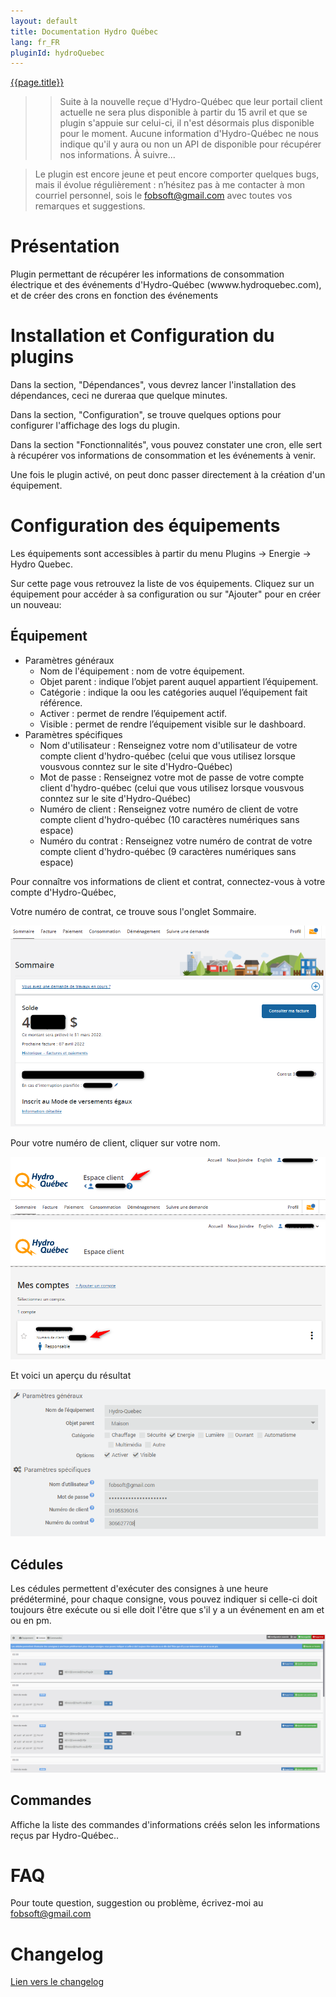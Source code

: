 ```yaml
---
layout: default
title: Documentation Hydro Québec
lang: fr_FR
pluginId: hydroQuebec
---
```


<div id="title">
<a href="../../../{{site.baseurl}}/{{page.pluginId}}/{{page.lang}}">{{page.title}}</a>
</div>

>> Suite à la nouvelle reçue d'Hydro-Québec que leur portail client actuelle ne sera plus disponible à partir du 15 avril et que se plugin s'appuie sur celui-ci, il n'est désormais plus disponible pour le moment. Aucune information d'Hydro-Québec ne nous indique qu'il y aura ou non un API de disponible pour récupérer nos informations. À suivre...

> Le plugin est encore jeune et peut encore comporter quelques bugs, mais il évolue régulièrement : n’hésitez pas à me contacter à mon courriel personnel, sois le fobsoft@gmail.com avec toutes vos remarques et suggestions.

# Présentation
Plugin permettant de récupérer les informations de consommation électrique et des événements d'Hydro-Québec (wwww.hydroquebec.com), et de créer des crons en fonction des événements

# Installation et Configuration du plugins

Dans la section, "Dépendances", vous devrez lancer l'installation des dépendances, ceci ne dureraa que quelque minutes.

Dans la section, "Configuration", se trouve quelques options pour configurer l'affichage des logs du plugin.

Dans la section "Fonctionnalités", vous pouvez constater une cron, elle sert à récupérer vos informations de consommation et les événements à venir.

Une fois le plugin activé, on peut donc passer directement à la création d'un équipement.

# Configuration des équipements
Les équipements sont accessibles à partir du menu Plugins → Energie → Hydro Quebec.

Sur cette page vous retrouvez la liste de vos équipements. Cliquez sur un équipement pour accéder à sa configuration ou sur "Ajouter" pour en créer un nouveau:

## Équipement
* Paramètres généraux
  * Nom de l'équipement : nom de votre équipement.
  * Objet parent : indique l’objet parent auquel appartient l’équipement.
  * Catégorie : indique la oou les catégories auquel l’équipement fait référence.
  * Activer : permet de rendre l’équipement actif.
  * Visible : permet de rendre l’équipement visible sur le dashboard.
* Paramètres spécifiques
  * Nom d'utilisateur : Renseignez votre nom d'utilisateur de votre compte client d'hydro-québec (celui que vous utilisez lorsque vousvous conntez sur le site d'Hydro-Québec)
  * Mot de passe : Renseignez votre mot de passe de votre compte client d'hydro-québec (celui que vous utilisez lorsque vousvous conntez sur le site d'Hydro-Québec)
  * Numéro de client : Renseignez votre numéro de client de votre compte client d'hydro-québec (10 caractères numériques sans espace)
  * Numéro du contrat : Renseignez votre numéro de contrat de votre compte client d'hydro-québec (9 caractères numériques sans espace)

Pour connaître vos informations de client et contrat, connectez-vous à votre compte d'Hydro-Québec, 
   
   Votre numéro de contrat, ce trouve sous l'onglet Sommaire.

  ![contrat](../images/contrat.png)

   Pour votre numéro de client, cliquer sur votre nom.

  ![client1](../images/client1.png)
  ![client2](../images/client2.png)

Et voici un aperçu du résultat

![equipement](../images/equipement.png)
  
## Cédules
Les cédules permettent d'exécuter des consignes à une heure prédéterminé, pour chaque consigne, vous pouvez indiquer si celle-ci doit toujours être exécute ou si elle doit l'être que s'il y a un événement en am et ou en pm.

![Mode1](../images/Mode1.png)

## Commandes
Affiche la liste des commandes d'informations créés selon les informations reçus par Hydro-Québec..

# FAQ
Pour toute question, suggestion ou problème, écrivez-moi au fobsoft@gmail.com 

# Changelog
[Lien vers le changelog](./changelog.md)
